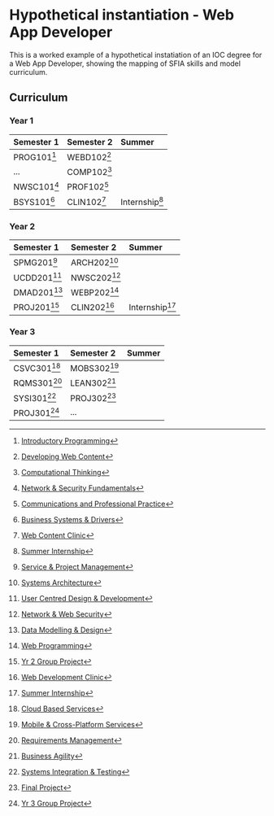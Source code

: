 # Hypothetical instantiation - Web App Developer

This is a worked example of a hypothetical instatiation of an IOC degree for a Web App Developer, showing the mapping of SFIA skills and model curriculum.

## Curriculum

### Year 1

| Semester 1        | Semester 2         | Summer           |
| :---------------  | :----------------  | :--------------  |
| PROG101[^1]       | WEBD102[^4]        |                  |
|   ...             | COMP102[^5]        |                  |
| NWSC101[^2]       | PROF102[^6]        |                  |
| BSYS101[^3]       | CLIN102[^7]        | Internship[^8]   |

### Year 2

| Semester 1        | Semester 2         | Summer           |
| :---------------  | :----------------  | :--------------  |
| SPMG201[^9]       | ARCH202[^13]       |                  |
| UCDD201[^10]      | NWSC202[^14]       |                  |
| DMAD201[^11]      | WEBP202[^15]       |                  |
| PROJ201[^12]      | CLIN202[^16]       | Internship[^8]   |

### Year 3

| Semester 1        | Semester 2         | Summer           |
| :---------------  | :----------------  | :--------------  |
| CSVC301[^17]      | MOBS302[^21]       |                  |
| RQMS301[^18]      | LEAN302[^22]       |                  |
| SYSI301[^19]      | PROJ302[^23]       |                  |
| PROJ301[^20]      |          ...       |                  |

[^1]: [Introductory Programming](courses/PROG101.md)

[^2]: [Network & Security Fundamentals](courses/NWSC101.md)

[^3]: [Business Systems & Drivers](courses/BSYS101.md)

[^4]: [Developing Web Content](courses/WEBD102.md)

[^5]: [Computational Thinking](courses/COMP102.md)

[^6]: [Communications and Professional Practice](courses/PROF102.md)

[^7]: [Web Content Clinic](courses/CLIN102.md)

[^8]: [Summer Internship](courses/INTN.md)

[^9]: [Service & Project Management](courses/SPMG201.md)

[^10]: [User Centred Design & Development](courses/UCDD201.md)

[^11]: [Data Modelling & Design](courses/DMAD201.md)

[^12]: [Yr 2 Group Project](courses/PROJ201.md)

[^13]: [Systems Architecture](courses/ARCH202.md)

[^14]: [Network & Web Security](courses/NWSC202.md)

[^15]: [Web Programming](courses/WEBP202.md)

[^16]: [Web Development Clinic](courses/CLIN202.md)

[^17]: [Cloud Based Services](courses/CSVC301.md)

[^18]: [Requirements Management](courses/RQMS301.md)

[^19]: [Systems Integration & Testing](courses/SYSI301.md)

[^20]: [Yr 3 Group Project](courses/PROJ301.md)

[^21]: [Mobile & Cross-Platform Services](courses/MOBS302.md)

[^22]: [Business Agility](courses/LEAN302.md)

[^23]: [Final Project](courses/PROJ302.md)

